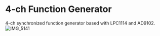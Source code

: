 # 4-ch Function Generator

4-ch synchronized function generator based with LPC1114 and AD9102.<br>
![IMG_5141](https://user-images.githubusercontent.com/52226620/220907540-e49cc8e9-82f4-4741-9c23-10d4799e83a1.jpg)
